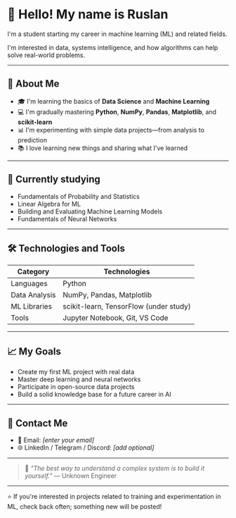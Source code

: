 # 👋 Hello! My name is Ruslan

I'm a student starting my career in machine learning (ML) and related fields.

I'm interested in data, systems intelligence, and how algorithms can help solve real-world problems.

---

## 🚀 About Me

- 🎓 I'm learning the basics of **Data Science** and **Machine Learning**
- 💻 I'm gradually mastering **Python**, **NumPy**, **Pandas**, **Matplotlib**, and **scikit-learn**
- 📊 I'm experimenting with simple data projects—from analysis to prediction
- 📚 I love learning new things and sharing what I've learned

---

## 🧠 Currently studying

- Fundamentals of Probability and Statistics
- Linear Algebra for ML
- Building and Evaluating Machine Learning Models
- Fundamentals of Neural Networks

---

## 🛠️ Technologies and Tools

| Category | Technologies |
|------------|-------------|
| Languages ​​| Python |
| Data Analysis | NumPy, Pandas, Matplotlib |
| ML Libraries | scikit-learn, TensorFlow (under study) |
| Tools | Jupyter Notebook, Git, VS Code |

---

## 📈 My Goals

- Create my first ML project with real data
- Master deep learning and neural networks
- Participate in open-source data projects
- Build a solid knowledge base for a future career in AI

---

## 💬 Contact Me

- 📧 Email: *[enter your email]*
- 🌐 LinkedIn / Telegram / Discord: *[add optional]*

---

> 🧩 *"The best way to understand a complex system is to build it yourself."*
> — Unknown Engineer

---

⭐️ If you're interested in projects related to training and experimentation in ML, check back often; something new will be posted!
